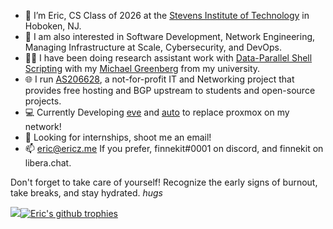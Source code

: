 - 👋 I’m Eric, CS Class of 2026 at the [Stevens Institute of Technology](https://stevens.edu) in Hoboken, NJ.
- 👀 I am also interested in Software Development, Network Engineering, Managing Infrastructure at Scale, Cybersecurity, and DevOps.
- 🧑‍🔬 I have been doing research assistant work with [Data-Parallel Shell Scripting](https://github.com/binpash) with my [Michael Greenberg](https://greenberg.science/) from my university.
- 🌐 I run [AS206628](https://as206628.net), a not-for-profit IT and Networking project that provides free hosting and BGP upstream to students and open-source projects.
- 💻 Currently Developing [eve](https://github.com/BasedDevelopment/eve) and [auto](https://github.com/BasedDevelopment/auto) to replace proxmox on my network!
- 🌈 Looking for internships, shoot me an email!
- 📫 eric@ericz.me If you prefer, finnekit#0001 on discord, and finnekit on libera.chat.

Don't forget to take care of yourself! Recognize the early signs of burnout, take breaks, and stay hydrated. *hugs*

<img src="https://github.com/ericzty/ericzty/blob/master/generated/overview.svg#gh-dark-mode-only" />[![Eric's github trophies](https://github-profile-trophy.vercel.app/?username=ericzty&no-frame=true&theme=nord&row=2&column=3)](https://github.com/ryo-ma/github-profile-trophy)

